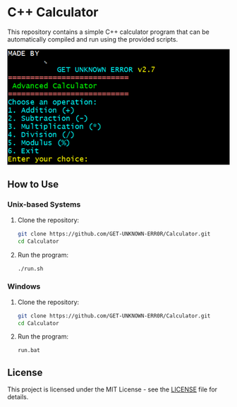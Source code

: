 # C++ Calculator

This repository contains a simple C++ calculator program that can be automatically compiled and run using the provided scripts.

![Calculator Image](cal.png)


## How to Use

### Unix-based Systems

1. Clone the repository:
    ```sh
    git clone https://github.com/GET-UNKNOWN-ERR0R/Calculator.git
    cd Calculator
    ```

2. Run the program:
    ```sh
    ./run.sh
    ```

### Windows

1. Clone the repository:
    ```sh
    git clone https://github.com/GET-UNKNOWN-ERR0R/Calculator.git
    cd Calculator
    ```

2. Run the program:
    ```bat
    run.bat
    ```

## License

This project is licensed under the MIT License - see the [LICENSE](LICENSE) file for details.

